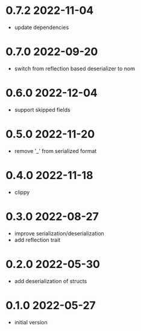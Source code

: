 # 0.7.2 2022-11-04

* update dependencies

# 0.7.0 2022-09-20

* switch from reflection based deserializer to nom

# 0.6.0 2022-12-04

* support skipped fields

# 0.5.0 2022-11-20

* remove '_' from serialized format

# 0.4.0 2022-11-18

* clippy

# 0.3.0 2022-08-27

* improve serialization/deserialization
* add reflection trait

# 0.2.0 2022-05-30

* add deserialization of structs

# 0.1.0 2022-05-27

* initial version